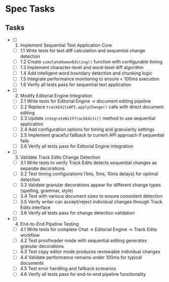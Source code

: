 # Spec Tasks

## Tasks

- [ ] 1. Implement Sequential Text Application Core
  - [ ] 1.1 Write tests for text diff calculation and sequential change detection
  - [ ] 1.2 Create `simulateHumanEditing()` function with configurable timing
  - [ ] 1.3 Implement character-level and word-level diff algorithm
  - [ ] 1.4 Add intelligent word boundary detection and chunking logic
  - [ ] 1.5 Integrate performance monitoring to ensure < 100ms execution
  - [ ] 1.6 Verify all tests pass for sequential text application

- [ ] 2. Modify Editorial Engine Integration
  - [ ] 2.1 Write tests for Editorial Engine → document editing pipeline
  - [ ] 2.2 Replace `trackEditsAPI.applyChange()` calls with direct document editing
  - [ ] 2.3 Update `integrateWithTrackEdits()` method to use sequential application
  - [ ] 2.4 Add configuration options for timing and granularity settings
  - [ ] 2.5 Implement graceful fallback to current API approach if sequential fails
  - [ ] 2.6 Verify all tests pass for Editorial Engine integration

- [ ] 3. Validate Track Edits Change Detection
  - [ ] 3.1 Write tests to verify Track Edits detects sequential changes as separate decorations
  - [ ] 3.2 Test timing configurations (1ms, 5ms, 10ms delays) for optimal detection
  - [ ] 3.3 Validate granular decorations appear for different change types (spelling, grammar, style)
  - [ ] 3.4 Test with various document sizes to ensure consistent detection
  - [ ] 3.5 Verify writer can accept/reject individual changes through Track Edits interface
  - [ ] 3.6 Verify all tests pass for change detection validation

- [ ] 4. End-to-End Pipeline Testing
  - [ ] 4.1 Write tests for complete Chat → Editorial Engine → Track Edits workflow
  - [ ] 4.2 Test proofreader mode with sequential editing generates granular decorations
  - [ ] 4.3 Test copy editor mode produces reviewable individual changes
  - [ ] 4.4 Validate performance remains under 100ms for typical documents
  - [ ] 4.5 Test error handling and fallback scenarios
  - [ ] 4.6 Verify all tests pass for end-to-end pipeline functionality